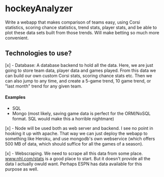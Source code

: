 # hockeyAnalyzer
Write a webapp that makes comparison of teams easy, using Corsi statistics, scoring chance statistics, trend stats, player stats, and be able to plot these data sets built from those trends. Will make betting so much more convenient.


## Technologies to use?
[x] - Database: A database backend to hold all the data. Here, we are just going to store team data, player data and games played. From this data we can build our own custom Corsi stats, scoring chance stats etc. Then we can also jump to any time, and create a 5-game trend, 10 game trend, or "last month" trend for any given team.
#### Examples
  -  SQL
  - Mongo (most likely, saving game data is perfect for the ORM/NoSQL format. SQL would make this a horrible nightmare)
  
[x] - Node will be used both as web server and backend. I see no point in hooking it up with apache. That way we can just deploy the webapp to something like Heroku, and use mongodb's own webservice (which offers 500 MB of data, which should suffice for all the games of a season).
 
[x] - Webscraping. We need to scrape all this data from some place. www.nhl.com/stats is a good place to start. But it doesn't provide all the data I actually owuld want. Perhaps ESPN has data available for this purpose as well. 
